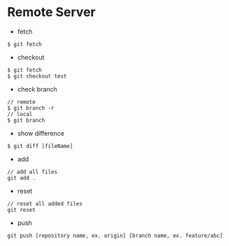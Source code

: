 # Remote Server

* fetch
```
$ git fetch
```
* checkout
```
$ git fetch
$ git checkout test
```

* check branch
```
// remote
$ git branch -r
// local
$ git branch
```

* show difference
```
$ git diff [fileName]
```

* add
```
// add all files
git add .
```

* reset
```
// reset all added files
git reset
```

* push
```
git push [repository name, ex. origin] [branch name, ex. feature/abc]
```